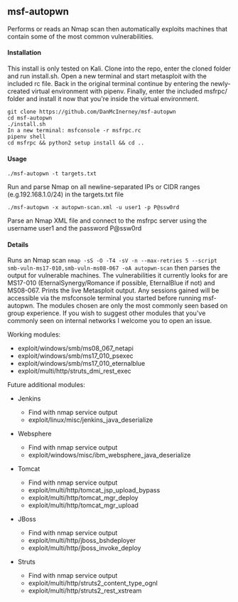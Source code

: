 msf-autopwn
------
Performs or reads an Nmap scan then automatically exploits machines that contain some of the most common vulnerabilities.

#### Installation
This install is only tested on Kali. Clone into the repo, enter the cloned folder and run install.sh. Open a new terminal and start metasploit with the included rc file. Back in the original terminal continue by entering the newly-created virtual environment with pipenv. Finally, enter the included msfrpc/ folder and install it now that you're inside the virtual environment.

```
git clone https://github.com/DanMcInerney/msf-autopwn
cd msf-autopwn
./install.sh
In a new terminal: msfconsole -r msfrpc.rc
pipenv shell
cd msfrpc && python2 setup install && cd ..
```

#### Usage
```./msf-autopwn -t targets.txt```

Run and parse Nmap on all newline-separated IPs or CIDR ranges (e.g.192.168.1.0/24) in the targets.txt file

```./msf-autopwn -x autopwn-scan.xml -u user1 -p P@ssw0rd```

Parse an Nmap XML file and connect to the msfrpc server using the username user1 and the password P@ssw0rd

#### Details
Runs an Nmap scan ```nmap -sS -O -T4 -sV -n --max-retries 5 --script smb-vuln-ms17-010,smb-vuln-ms08-067 -oA autopwn-scan``` then parses the output for vulnerable machines. The vulnerabilities it currently looks for are MS17-010 (EternalSynergy/Romance if possible, EternalBlue if not) and MS08-067. Prints the live Metasploit output. Any sessions gained will be accessible via the msfconsole terminal you started before running msf-autopwn. The modules chosen are only the most commonly seen based on group experience. If you wish to suggest other modules that you've commonly seen on internal networks I welcome you to open an issue.

Working modules:
* exploit/windows/smb/ms08_067_netapi
* exploit/windows/smb/ms17_010_psexec
* exploit/windows/smb/ms17_010_eternalblue
* exploit/multi/http/struts_dmi_rest_exec

Future additional modules:
* Jenkins
  * Find with nmap service output
  * exploit/linux/misc/jenkins_java_deserialize

* Websphere
  * Find with nmap service output
  * exploit/windows/misc/ibm_websphere_java_deserialize

* Tomcat
  * Find with nmap service output
  * exploit/multi/http/tomcat_jsp_upload_bypass
  * exploit/multi/http/tomcat_mgr_deploy
  * exploit/multi/http/tomcat_mgr_upload

* JBoss
  * Find with nmap service output
  * exploit/multi/http/jboss_bshdeployer
  * exploit/multi/http/jboss_invoke_deploy

* Struts
  * Find with nmap service output
  * exploit/multi/http/struts2_content_type_ognl
  * exploit/multi/http/struts2_rest_xstream
